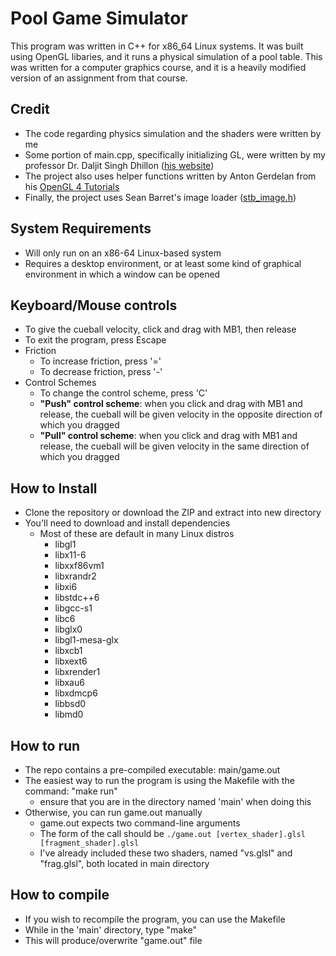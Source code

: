 # Pool Game Simulator
This program was written in C++ for x86_64 Linux systems. It was built using OpenGL libaries, and it runs a physical simulation of a pool table. This was written for a computer graphics course, and it is a heavily modified version of an assignment from that course. 
## Credit
- The code regarding physics simulation and the shaders were written by me
- Some portion of main.cpp, specifically initializing GL, were written by my professor Dr. Daljit Singh Dhillon ([his website](https://djsingh.people.clemson.edu/))
- The project also uses helper functions written by Anton Gerdelan from his [OpenGL 4 Tutorials](https://antongerdelan.net/opengl/)
- Finally, the project uses Sean Barret's image loader ([stb_image.h](https://github.com/nothings/stb/blob/master/stb_image.h))

## System Requirements
- Will only run on an x86-64 Linux-based system
- Requires a desktop environment, or at least some kind of graphical environment in which a window can be opened

## Keyboard/Mouse controls
- To give the cueball velocity, click and drag with MB1, then release
- To exit the program, press Escape
- Friction
	- To increase friction, press '='
	- To decrease friction, press '-'
- Control Schemes
	- To change the control scheme, press 'C'
 	- **"Push" control scheme**: when you click and drag with MB1 and release, the cueball will be given velocity in the opposite direction of which you dragged
  	- **"Pull" control scheme**: when you click and drag with MB1 and release, the cueball will be given velocity in the same direction of which you dragged
## How to Install
- Clone the repository or download the ZIP and extract into new directory
- You'll need to download and install dependencies
  - Most of these are default in many Linux distros
	- libgl1
	- libx11-6
	- libxxf86vm1
	- libxrandr2
	- libxi6
	- libstdc++6
	- libgcc-s1
	- libc6
	- libglx0
	- libgl1-mesa-glx
	- libxcb1
	- libxext6
	- libxrender1
	- libxau6
	- libxdmcp6
	- libbsd0
	- libmd0

## How to run
- The repo contains a pre-compiled executable: main/game.out
- The easiest way to run the program is using the Makefile with the command: "make run"
	- ensure that you are in the directory named 'main' when doing this
- Otherwise, you can run game.out manually
	- game.out expects two command-line arguments
	- The form of the call should be ```./game.out [vertex_shader].glsl [fragment_shader].glsl```
 	- I've already included these two shaders, named "vs.glsl" and "frag.glsl", both located in main directory
## How to compile
- If you wish to recompile the program, you can use the Makefile
- While in the 'main' directory, type "make"
- This will produce/overwrite "game.out" file
